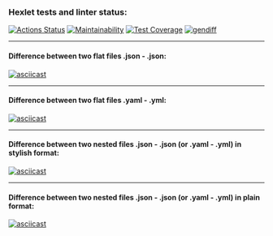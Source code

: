 ### Hexlet tests and linter status:
[![Actions Status](https://github.com/Aallyycoop/frontend-project-46/workflows/hexlet-check/badge.svg)](https://github.com/Aallyycoop/frontend-project-46/actions)
[![Maintainability](https://api.codeclimate.com/v1/badges/7fd85742f4f2616014bc/maintainability)](https://codeclimate.com/github/Aallyycoop/frontend-project-46/maintainability)
[![Test Coverage](https://api.codeclimate.com/v1/badges/7fd85742f4f2616014bc/test_coverage)](https://codeclimate.com/github/Aallyycoop/frontend-project-46/test_coverage)
[![gendiff](https://github.com/Aallyycoop/frontend-project-46/actions/workflows/gendiff.yml/badge.svg)](https://github.com/Aallyycoop/frontend-project-46/actions/workflows/gendiff.yml)

***

#### Difference between two flat files .json - .json:
[![asciicast](https://asciinema.org/a/CuVgJu9F0oAKTit8ljsDP3o45.svg)](https://asciinema.org/a/CuVgJu9F0oAKTit8ljsDP3o45)

***

#### Difference between two flat files .yaml - .yml:
[![asciicast](https://asciinema.org/a/AJO2NndDkNi4FoPaIFJdaWTs0.svg)](https://asciinema.org/a/AJO2NndDkNi4FoPaIFJdaWTs0)

***

#### Difference between two nested files .json - .json (or .yaml - .yml) in stylish format:

[![asciicast](https://asciinema.org/a/6q8o43DAqHFCEWQVqgrx20dYE.svg)](https://asciinema.org/a/6q8o43DAqHFCEWQVqgrx20dYE)

***

#### Difference between two nested files .json - .json (or .yaml - .yml) in plain format:

[![asciicast](https://asciinema.org/a/Q3Di2l3lrTO2H4Ed84SlTABq4.svg)](https://asciinema.org/a/Q3Di2l3lrTO2H4Ed84SlTABq4)